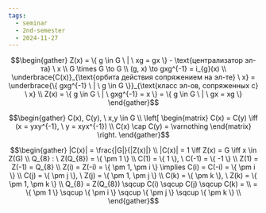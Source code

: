 ```yaml
---
tags:
  - seminar
  - 2nd-semester
  - 2024-11-27
---
```


$$\begin{gather}
Z(x) = \{ g \in G \ | \ xg = gx \} - \text{централизатор эл-та} \ x \\
G \times G \to G \\
(g, x) \to gxg^{-1} = i_{g}(x) \\
\underbrace{C(x)}_{\text{орбита действия сопряжением на эл-те} \ x} = \underbrace{\{ gxg^{-1} \ | \ g \in G \}}_{\text{класс эл-ов, сопряженных с} \ x} \\
Z(x) = \{ g \in G \ | \  gxg^{-1} = x \} = \{ g \in G \ | \ gx = xg \}
\end{gather}$$

$$\begin{gather}
C(x), C(y), \ x,y \in G \\
\left[ \begin{matrix}
C(x) = C(y) \iff (x = yxy^{-1}, \ y = xyx^{-1}) \\
C(x) \cap C(y) = \varnothing
\end{matrix} \right.  
\end{gather}$$

$$\begin{gather}
|C(x)| = \frac{|G|}{|Z(x)|} \\
|C(x)| = 1 \iff Z(x) = G \iff x \in Z(G) \\
Q_{8} : \ Z(Q_{8}) = \{ \pm 1 \} \\
C(1) = \{ 1 \}, \ C(-1) = \{ -1 \} \\
Z(1) = Z(-1) = Q_{8} \\
Z(i) = Z(-i) = \{ \pm 1, \pm i \} \implies C(i) = C(-i) = \{ \pm i \} \\
C(j) = \{ \pm j \}, \ Z(j) = \{ \pm 1, \pm j \} \\
C(k) = \{ \pm k \}, \ Z(k) = \{ \pm 1, \pm k \} \\
Q_{8} = Z(Q_{8}) \sqcup C(i) \sqcup C(j) \sqcup C(k) = \\
= \{ \pm 1 \} \sqcup \{ \pm i \} \sqcup \{ \pm j \} \sqcup \{ \pm k \} \\
\end{gather}$$

